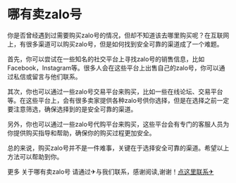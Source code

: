 # 哪有卖zalo号

你是否曾经遇到过需要购买zalo号的情况，但却不知道该去哪里购买呢？在互联网上，有很多渠道可以购买zalo号，但是如何找到安全可靠的渠道成了一个难题。

首先，你可以尝试在一些知名的社交平台上寻找zalo号的销售信息，比如Facebook，Instagram等。很多人会在这些平台上出售自己的zalo号，你可以通过私信或留言与他们联系。

其次，你也可以通过一些zalo号交易平台来购买，比如一些在线论坛、交易平台等。在这些平台上，会有很多卖家提供各种zalo号供你选择，但是在选择之前一定要注意筛选，确保选择到的是安全可靠的渠道。

另外，你也可以通过一些zalo号代购平台来购买，这些平台会有专门的客服人员为你提供购买指导和帮助，确保你的购买过程更加安全。

总的来说，购买zalo号并不是一件难事，关键在于选择安全可靠的渠道。希望以上方法可以帮助到你。

更多 关于哪有卖zalo号 请通过✈与我们联系，感谢阅读,谢谢！[点这里联系✈](https://gg.k02.cc)